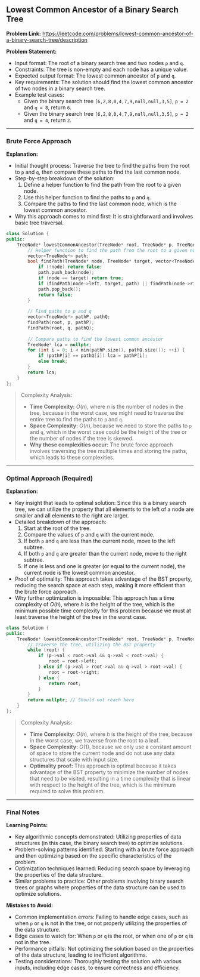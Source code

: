 ## Lowest Common Ancestor of a Binary Search Tree
**Problem Link:** https://leetcode.com/problems/lowest-common-ancestor-of-a-binary-search-tree/description

**Problem Statement:**
- Input format: The root of a binary search tree and two nodes `p` and `q`.
- Constraints: The tree is non-empty and each node has a unique value.
- Expected output format: The lowest common ancestor of `p` and `q`.
- Key requirements: The solution should find the lowest common ancestor of two nodes in a binary search tree.
- Example test cases:
  - Given the binary search tree `[6,2,8,0,4,7,9,null,null,3,5]`, `p = 2` and `q = 8`, return `6`.
  - Given the binary search tree `[6,2,8,0,4,7,9,null,null,3,5]`, `p = 2` and `q = 4`, return `2`.

---

### Brute Force Approach
**Explanation:**
- Initial thought process: Traverse the tree to find the paths from the root to `p` and `q`, then compare these paths to find the last common node.
- Step-by-step breakdown of the solution:
  1. Define a helper function to find the path from the root to a given node.
  2. Use this helper function to find the paths to `p` and `q`.
  3. Compare the paths to find the last common node, which is the lowest common ancestor.
- Why this approach comes to mind first: It is straightforward and involves basic tree traversal.

```cpp
class Solution {
public:
    TreeNode* lowestCommonAncestor(TreeNode* root, TreeNode* p, TreeNode* q) {
        // Helper function to find the path from the root to a given node
        vector<TreeNode*> path;
        bool findPath(TreeNode* node, TreeNode* target, vector<TreeNode*>& path) {
            if (!node) return false;
            path.push_back(node);
            if (node == target) return true;
            if (findPath(node->left, target, path) || findPath(node->right, target, path)) return true;
            path.pop_back();
            return false;
        }
        
        // Find paths to p and q
        vector<TreeNode*> pathP, pathQ;
        findPath(root, p, pathP);
        findPath(root, q, pathQ);
        
        // Compare paths to find the lowest common ancestor
        TreeNode* lca = nullptr;
        for (int i = 0; i < min(pathP.size(), pathQ.size()); ++i) {
            if (pathP[i] == pathQ[i]) lca = pathP[i];
            else break;
        }
        return lca;
    }
};
```

> Complexity Analysis:
> - **Time Complexity:** $O(n)$, where $n$ is the number of nodes in the tree, because in the worst case, we might need to traverse the entire tree to find the paths to `p` and `q`.
> - **Space Complexity:** $O(n)$, because we need to store the paths to `p` and `q`, which in the worst case could be the height of the tree or the number of nodes if the tree is skewed.
> - **Why these complexities occur:** The brute force approach involves traversing the tree multiple times and storing the paths, which leads to these complexities.

---

### Optimal Approach (Required)
**Explanation:**
- Key insight that leads to optimal solution: Since this is a binary search tree, we can utilize the property that all elements to the left of a node are smaller and all elements to the right are larger.
- Detailed breakdown of the approach:
  1. Start at the root of the tree.
  2. Compare the values of `p` and `q` with the current node.
  3. If both `p` and `q` are less than the current node, move to the left subtree.
  4. If both `p` and `q` are greater than the current node, move to the right subtree.
  5. If one is less and one is greater (or equal to the current node), the current node is the lowest common ancestor.
- Proof of optimality: This approach takes advantage of the BST property, reducing the search space at each step, making it more efficient than the brute force approach.
- Why further optimization is impossible: This approach has a time complexity of $O(h)$, where $h$ is the height of the tree, which is the minimum possible time complexity for this problem because we must at least traverse the height of the tree in the worst case.

```cpp
class Solution {
public:
    TreeNode* lowestCommonAncestor(TreeNode* root, TreeNode* p, TreeNode* q) {
        // Traverse the tree, utilizing the BST property
        while (root) {
            if (p->val < root->val && q->val < root->val) {
                root = root->left;
            } else if (p->val > root->val && q->val > root->val) {
                root = root->right;
            } else {
                return root;
            }
        }
        return nullptr; // Should not reach here
    }
};
```

> Complexity Analysis:
> - **Time Complexity:** $O(h)$, where $h$ is the height of the tree, because in the worst case, we traverse from the root to a leaf.
> - **Space Complexity:** $O(1)$, because we only use a constant amount of space to store the current node and do not use any data structures that scale with input size.
> - **Optimality proof:** This approach is optimal because it takes advantage of the BST property to minimize the number of nodes that need to be visited, resulting in a time complexity that is linear with respect to the height of the tree, which is the minimum required to solve this problem.

---

### Final Notes

**Learning Points:**
- Key algorithmic concepts demonstrated: Utilizing properties of data structures (in this case, the binary search tree) to optimize solutions.
- Problem-solving patterns identified: Starting with a brute force approach and then optimizing based on the specific characteristics of the problem.
- Optimization techniques learned: Reducing search space by leveraging the properties of the data structure.
- Similar problems to practice: Other problems involving binary search trees or graphs where properties of the data structure can be used to optimize solutions.

**Mistakes to Avoid:**
- Common implementation errors: Failing to handle edge cases, such as when `p` or `q` is not in the tree, or not properly utilizing the properties of the data structure.
- Edge cases to watch for: When `p` or `q` is the root, or when one of `p` or `q` is not in the tree.
- Performance pitfalls: Not optimizing the solution based on the properties of the data structure, leading to inefficient algorithms.
- Testing considerations: Thoroughly testing the solution with various inputs, including edge cases, to ensure correctness and efficiency.